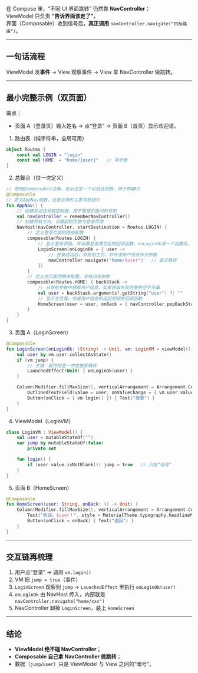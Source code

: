 在 Compose 里，“不同 UI 界面跳转” 仍然靠 **NavController**；  
ViewModel 只负责 **“告诉界面该走了”**，  
界面（Composable）收到信号后，**真正调用** `navController.navigate("目标路由")`。

------------------------------------------------
一句话流程
------------------------------------------------
ViewModel 发**事件** → View 观察事件 → View 拿 NavController 做跳转。

------------------------------------------------
最小完整示例（双页面）
------------------------------------------------
需求：  
- 页面 A（登录页）输入姓名 → 点“登录” → 页面 B（首页）显示欢迎语。

1. 路由表（纯字符串，全局可用）

```kotlin
object Routes {
    const val LOGIN = "login"
    const val HOME  = "home/{user}"   // 带参数
}
```

2. 总舞台（仅一次定义）

```kotlin
// 使用@Composable注解，表示这是一个可组合函数，用于构建UI
@Composable
// 定义AppNav函数，这是应用的主要导航组件
fun AppNav() {
    // 创建并记住导航控制器，用于管理页面间的导航
    val navController = rememberNavController()
    // 创建导航主机，设置起始页面为登录页面
    NavHost(navController, startDestination = Routes.LOGIN) {
        // 定义登录页面的路由配置
        composable(Routes.LOGIN) {
            // 显示登录界面，并设置登录成功后的回调函数，onLoginOk是一个函数名，定义了这样一个函数！。
            LoginScreen(onLoginOk = { user ->
                // 登录成功后，导航到主页，并传递用户信息作为参数
                navController.navigate("home/$user")   // 真正跳转
            })
        }
        // 定义主页面的路由配置，支持动态参数
        composable(Routes.HOME) { backStack ->
            // 从导航参数中获取用户信息，如果获取失败则使用空字符串
            val user = backStack.arguments?.getString("user") ?: ""
            // 显示主页面，传递用户信息和返回按钮的回调函数
            HomeScreen(user = user, onBack = { navController.popBackStack() })
        }
    }
}
```

3. 页面 A（LoginScreen）

```kotlin
@Composable
fun LoginScreen(onLoginOk: (String) -> Unit, vm: LoginVM = viewModel()) {
    val user by vm.user.collectAsState()
    if (vm.jump) {
        // 关键：副作用里一次性触发跳转
        LaunchedEffect(Unit) { onLoginOk(user) }
    }

    Column(Modifier.fillMaxSize(), verticalArrangement = Arrangement.Center) {
        OutlinedTextField(value = user, onValueChange = { vm.user.value = it }, label = { Text("姓名") })
        Button(onClick = { vm.login() }) { Text("登录") }
    }
}
```

4. ViewModel（LoginVM）

```kotlin
class LoginVM : ViewModel() {
    val user = mutableStateOf("")
    var jump by mutableStateOf(false)
        private set

    fun login() {
        if (user.value.isNotBlank()) jump = true   // 只发“暗号”
    }
}
```

5. 页面 B（HomeScreen）

```kotlin
@Composable
fun HomeScreen(user: String, onBack: () -> Unit) {
    Column(Modifier.fillMaxSize(), verticalArrangement = Arrangement.Center) {
        Text("欢迎，$user！", style = MaterialTheme.typography.headlineMedium)
        Button(onClick = onBack) { Text("返回") }
    }
}
```

------------------------------------------------
交互链再梳理
------------------------------------------------
1. 用户点“登录” → 调用 `vm.login()`  
2. VM 把 `jump = true`（事件）  
3. `LoginScreen` 观察到 `jump` → `LaunchedEffect` 里执行 `onLoginOk(user)`  
4. `onLoginOk` 由 NavHost 传入，内部就是 `navController.navigate("home/xxx")`  
5. NavController 卸掉 `LoginScreen`，装上 `HomeScreen`  

------------------------------------------------
结论
------------------------------------------------
- **ViewModel 绝不碰 NavController**；  
- **Composable 自己拿 NavController 做跳转**；  
- 数据（`jump`/`user`）只是 ViewModel 与 View 之间的“暗号”。